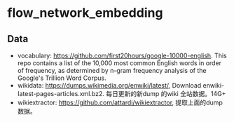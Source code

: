 # flow_network_embedding

## Data

- vocabulary: https://github.com/first20hours/google-10000-english. This repo contains a list of the 10,000 most common English words in order of frequency, as determined by n-gram frequency analysis of the Google's Trillion Word Corpus.
- wikidata: https://dumps.wikimedia.org/enwiki/latest/, Download enwiki-latest-pages-articles.xml.bz2. 每日更新的新dump 的wiki 全站数据。14G+
- wikiextractor: https://github.com/attardi/wikiextractor, 提取上面的dump 数据。

